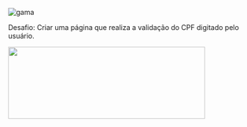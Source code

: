 ![gama](https://user-images.githubusercontent.com/40298927/81376078-2f0e7100-90d9-11ea-9f5d-054849f798b8.png)

Desafio: Criar uma página que realiza a validação do CPF digitado pelo usuário. 

<a href="https://www.criarbanner.com.br" title="criar banner" target="_blank"><img src="https://www.criarbanner.com.br/criargifs/a/0a539f0f1d63058cdbf588dccd3bead8.gif" width="400" height="145.509893455" border="0" /></a><br />
